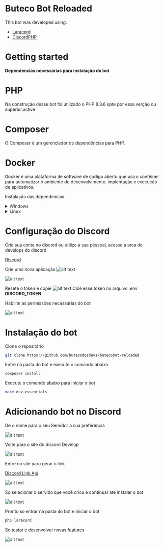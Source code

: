 # Buteco Bot Reloaded

This bot was developed using:
- [Laracord](https://laracord.com/)
- [DiscordPHP](https://github.com/discord-php/DiscordPHP)

# Getting started

**Dependencias necessarias para instalação do bot**

# **PHP** 
Na construção desse bot foi utilizado o PHP 8.3.6 opte por essa verção ou superior.active

# **Composer** 
O Composer é um gerenciador de dependências para PHP.

# **Docker** 
Docker é uma plataforma de software de código aberto que usa o contêiner para automatizar o ambiente de desenvolvimento, implantação e execução de aplicativos.

Instalação das dependencias 

<details>
  <summary>Windows</summary>

  Comece a ver esse video.

  [Instalando Todas as dependencias](https://www.youtube.com/watch?v=cURBfTEKBYE) 
  
</details>

<details>
  <summary>Linux</summary>

  Instale o PHP de preferência usando o gerenciador de verções eu recomento o ASDF

  [ASDF](https://github.com/asdf-vm/asdf) 

  [PHP](https://github.com/asdf-community/asdf-php) 

  A docker pode variar de acordo com o sua distro, mas aqui abaixo o link para configurar no ubunto (não é uma recomentação odeio ubunto)

  [Docker](https://docs.docker.com/engine/install/ubuntu/) 

</details>

# **Configuração do Discord**

Crie sua conta no discord ou utilize a sua pessoal, acesse a area de develops do discord

[Discord](https://discord.com/developers/applications)

Crie uma nova aplicação 
![alt text](/BotInstallation/NewApplication.png)

![alt text](/BotInstallation/BotApplication.png)

Resete o token e copie 
![alt text](/BotInstallation/Token.png)
Cole esse token no arquivo .env **DISCORD_TOKEN**

Habilite as permissões necessárias do bot

![alt text](/BotInstallation/PermissionsBot.png)


# **Instalação do bot**

Clone o repositório
```bash
git clone https://github.com/butecodosdevs/butecobot-reloaded
```

Entre na pasta do bot e execute o comando abaixo
```bash
composer install
```

Execute o comando abaixo para iniciar o bot
```bash
make dev-essentials
```

# **Adicionando bot no Discord**
De o nome para o seu Servidor a sua preferência

![alt text](/BotInstallation/NewServer.png)

Volte para o site do discord Develop

![alt text](/BotInstallation/IdClient.png)

Entre no site para gerar o link

[Discord Link Api](https://discordapi.com/permissions.html#8) 

![alt text](/BotInstallation/LinkApi.png)

So selecionar o servido que você criou e continuar ate instalar o bot

![alt text](/BotInstallation/InstallBot.png)


Pronto so entrar na pasta do bot e iniciar o bot
```bash
php laracord
```
So testar e desenvolver novas features

![alt text](/BotInstallation/TestBot.png)


